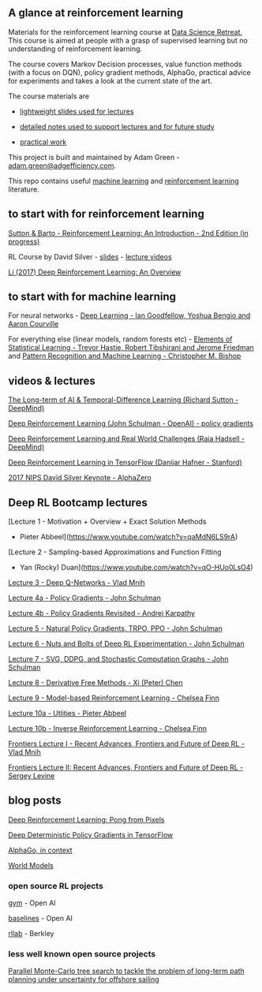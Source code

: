 ## A glance at reinforcement learning

Materials for the reinforcement learning course at [Data Science Retreat.](https://www.datascienceretreat.com/)  This course is aimed at people with a grasp of supervised learning but no understanding of reinforcement learning.

The course covers Markov Decision processes, value function methods (with a focus on DQN), policy gradient methods,
AlphaGo, practical advice for experiments and takes a look at the current state of the art.

The course materials are

- [lightweight slides used for lectures](https://github.com/ADGEfficiency/dsr_rl/blob/master/slides.pdf)

- [detailed notes used to support lectures and for future study](https://github.com/ADGEfficiency/dsr_rl/blob/master/notes/)

- [practical work](https://github.com/ADGEfficiency/dsr_rl/blob/master/practical/)

This project is built and maintained by Adam Green - [adam.green@adgefficiency.com](adam.green@aadgefficiency.com).

This repo contains useful [machine learning](https://github.com/ADGEfficiency/dsr_rl/tree/master/literature/general_machine_learning) and [reinforcement learning](https://github.com/ADGEfficiency/dsr_rl/tree/master/literature/reinforcement_learning) literature.

## to start with for reinforcement learning

[Sutton & Barto - Reinforcement Learning: An Introduction - 2nd Edition (in progress)](http://people.inf.elte.hu/lorincz/Files/RL_2006/SuttonBook.pdf)

RL Course by David Silver - [slides](https://github.com/ADGEfficiency/dsr_rl/tree/master/literature/silver_lectures) - [lecture videos](https://www.youtube.com/watch?v=2pWv7GOvuf0)

[Li (2017) Deep Reinforcement Learning: An Overview](https://arxiv.org/pdf/1701.07274.pdf)

## to start with for machine learning

For neural networks - [Deep Learning - Ian Goodfellow, Yoshua Bengio and Aaron Courville](https://www.deeplearningbook.org/)

For everything else (linear models, random forests etc) - [Elements of Statistical Learning - Trevor Hastie, Robert Tibshirani and Jerome Friedman](https://web.stanford.edu/~hastie/Papers/ESLII.pdf) and [Pattern Recognition and Machine Learning - Christopher M. Bishop](http://users.isr.ist.utl.pt/~wurmd/Livros/school/Bishop%20-%20Pattern%20Recognition%20And%20Machine%20Learning%20-%20Springer%20%202006.pdf)

## videos & lectures

[The Long-term of AI & Temporal-Difference Learning (Richard Sutton - DeepMind)](https://www.youtube.com/watch?v=EeMCEQa85tw)

[Deep Reinforcement Learning (John Schulman - OpenAI) -  policy gradients](https://www.youtube.com/watch?v=PtAIh9KSnjo)

[Deep Reinforcement Learning and Real World Challenges (Raia Hadsell - DeepMind)](https://www.youtube.com/watch?v=0e_uGa7ic74)

[Deep Reinforcement Learning in TensorFlow (Danijar Hafner - Stanford)](http://web.stanford.edu/class/cs20si/lectures/slides_14.pdf)

[2017 NIPS David Silver Keynote - AlphaZero](https://www.youtube.com/watch?v=A3ekFcZ3KNw)

## Deep RL Bootcamp lectures

[Lecture 1 - Motivation + Overview + Exact Solution Methods
- Pieter Abbeel](https://www.youtube.com/watch?v=qaMdN6LS9rA)

[Lecture 2 - Sampling-based Approximations and Function Fitting
- Yan (Rocky) Duan](https://www.youtube.com/watch?v=qO-HUo0LsO4)

[Lecture 3 - Deep Q-Networks - Vlad Mnih](https://www.youtube.com/watch?v=fevMOp5TDQs)

[Lecture 4a - Policy Gradients - John Schulman](https://www.youtube.com/watch?v=S_gwYj1Q-44)

[Lecture 4b - Policy Gradients Revisited - Andrej Karpathy](https://www.youtube.com/watch?v=tqrcjHuNdmQ)

[Lecture 5 - Natural Policy Gradients, TRPO, PPO - John
Schulman](https://www.youtube.com/watch?v=tqrcjHuNdm://www.youtube.com/watch?v=xvRrgxcpaHY)

[Lecture 6 - Nuts and Bolts of Deep RL Experimentation - John
Schulman](https://www.youtube.com/watch?v=8EcdaCk9KaQ)

[Lecture 7 - SVG, DDPG, and Stochastic Computation Graphs - John Schulman](https://www.youtube.com/watch?v=jmMsNQ2eug4)

[Lecture 8 - Derivative Free Methods - Xi (Peter) Chen](https://www.youtube.com/watch?v=SQtOI9jsrJ0)

[Lecture 9 - Model-based Reinforcement Learning - Chelsea Finn](https://www.youtube.com/watch?v=iC2a7M9voYU)

[Lecture 10a - Utlities - Pieter Abbeel](https://www.youtube.com/watch?v=yA6wXERug70)

[Lecture 10b - Inverse Reinforcement Learning - Chelsea Finn](https://www.youtube.com/watch?v=d9DlQSJQAoI)

[Frontiers Lecture I - Recent Advances, Frontiers and Future of Deep
RL - Vlad Mnih](https://www.youtube.com/watch?v=bsuvM1jO-4w&t=1s)

[Frontiers Lecture II: Recent Advances, Frontiers and Future of Deep RL - Sergey Levine](https://www.youtube.com/watch?v=lYU5nq0dAQQ)

## blog posts

[Deep Reinforcement Learning: Pong from Pixels](http://karpathy.github.io/2016/05/31/rl/)

[Deep Deterministic Policy Gradients in TensorFlow](http://pemami4911.github.io/blog/2016/08/21/ddpg-rl.html)

[AlphaGo, in context](https://medium.com/@karpathy/alphago-in-context-c47718cb95a5)

[World Models](https://worldmodels.github.io/)

### open source RL projects

[gym](https://github.com/openai/gym/tree/master/gym) - Open AI

[baselines](https://github.com/openai/baselines) - Open AI

[rllab](https://github.com/rll/rllab) - Berkley

### less well known open source projects

[Parallel Monte-Carlo tree search to tackle the problem of long-term path planning under uncertainty for offshore sailing](https://github.com/PBarde/IBoat-PMCTS)
